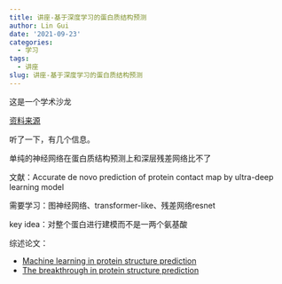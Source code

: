 ```yaml
---
title: 讲座-基于深度学习的蛋白质结构预测
author: Lin Gui
date: '2021-09-23'
categories:
  - 学习
tags:
  - 讲座
slug: 讲座-基于深度学习的蛋白质结构预测
---
```


这是一个学术沙龙

[资料来源](https://www.bilibili.com/video/BV1uo4y1y7FB?from=search&seid=15263400531421628505&spm_id_from=333.337.0.0)

听了一下，有几个信息。

单纯的神经网络在蛋白质结构预测上和深层残差网络比不了

文献：Accurate de novo prediction of protein contact map by ultra-deep learning model

需要学习：图神经网络、transformer-like、残差网络resnet

key idea：对整个蛋白进行建模而不是一两个氨基酸

综述论文： 

-   [Machine learning in protein structure prediction](https://www.sciencedirect.com/science/article/pii/S1367593121000508)
-   [The breakthrough in protein structure prediction](https://portlandpress.com/biochemj/article/478/10/1885/228727/The-breakthrough-in-protein-structure-prediction)
